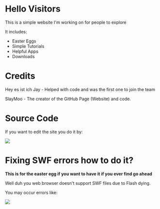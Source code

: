 # Hello Visitors

This is a simple website I'm working on for people to explore 

It includes:

- Easter Eggs
- Simple Tutorials
- Helpful Apps
- Downloads

# Credits

Hey es ist ich Jay - Helped with code and was the first one to join the team

SlayMoo - The creator of the GitHub Page (Website) and code.

# Source Code

If you want to edit the site you do it by:

![](https://i.ibb.co/sHbPWnG/image-2023-03-11-202443618.png)

# Fixing SWF errors how to do it?

**This is for the easter egg if you want to have it if you ever find go ahead**

Well duh you web browser doesn't support SWF files due to Flash dying.

You may occur errors like:

![](https://i.ibb.co/MfnWcV2/image-2023-03-11-203811039.png)

